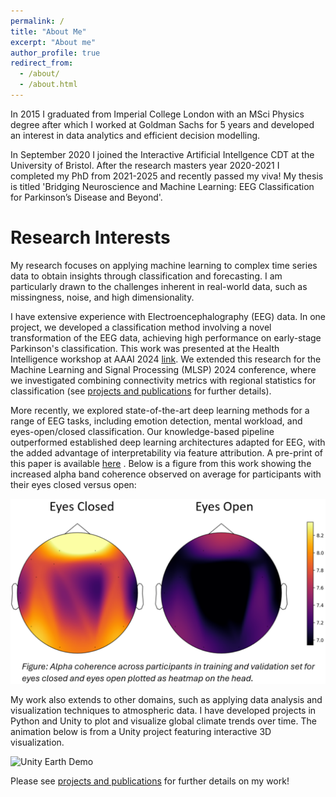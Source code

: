 ```yaml
---
permalink: /
title: "About Me"
excerpt: "About me"
author_profile: true
redirect_from: 
  - /about/
  - /about.html
---
```

In 2015 I graduated from Imperial College London with an MSci Physics degree after which I worked at Goldman Sachs for 5 years and developed an interest in data analytics and efficient decision modelling.

In September 2020 I joined the Interactive Artificial Intellgence CDT at the University of Bristol. After the research masters year 2020-2021 I completed my PhD from 2021-2025 and recently passed my viva! My thesis is titled 'Bridging Neuroscience and Machine Learning: EEG Classification for Parkinson’s Disease and Beyond'.

Research Interests
======
My research focuses on applying machine learning to complex time series data to obtain insights through classification and forecasting. I am particularly drawn to the challenges inherent in real-world data, such as missingness, noise, and high dimensionality.

I have extensive experience with Electroencephalography (EEG) data. In one project, we developed a classification method involving a novel transformation of the EEG data, achieving high performance on early-stage Parkinson's classification. This work was presented at the Health Intelligence workshop at AAAI 2024 [link](https://link.springer.com/chapter/10.1007/978-3-031-63592-2_17). We extended this research for the Machine Learning and Signal Processing (MLSP) 2024 conference, where we investigated combining connectivity metrics with regional statistics for classification (see [projects and publications](https://amarpal.net//publications/) for further details).

More recently, we explored state-of-the-art deep learning methods for a range of EEG tasks, including emotion detection, mental workload, and eyes-open/closed classification. Our knowledge-based pipeline outperformed established deep learning architectures adapted for EEG, with the added advantage of interpretability via feature attribution. A pre-print of this paper is available [here](https://arxiv.org/pdf/2505.00541) . Below is a figure from this work showing the increased alpha band coherence observed on average for participants with their eyes closed versus open:

![EEG Figure](../images/eyes_open_closed_2.png)

My work also extends to other domains, such as applying data analysis and visualization techniques to atmospheric data. I have developed projects in Python and Unity to plot and visualize global climate trends over time. The animation below is from a Unity project featuring interactive 3D visualization.

![Unity Earth Demo](../images/Unity_Earth_Demo.gif)

Please see [projects and publications](https://amarpal.net//publications/) for further details on my work!

<!---
Site-wide configuration
------
The main configuration file for the site is in the base directory in [_config.yml](https://github.com/academicpages/academicpages.github.io/blob/master/_config.yml), which defines the content in the sidebars and other site-wide features. You will need to replace the default variables with ones about yourself and your site's github repository. The configuration file for the top menu is in [_data/navigation.yml](https://github.com/academicpages/academicpages.github.io/blob/master/_data/navigation.yml). For example, if you don't have a portfolio or blog posts, you can remove those items from that navigation.yml file to remove them from the header. 

Create content & metadata
------
For site content, there is one markdown file for each type of content, which are stored in directories like _publications, _talks, _posts, _teaching, or _pages. For example, each talk is a markdown file in the [_talks directory](https://github.com/academicpages/academicpages.github.io/tree/master/_talks). At the top of each markdown file is structured data in YAML about the talk, which the theme will parse to do lots of cool stuff. The same structured data about a talk is used to generate the list of talks on the [Talks page](https://academicpages.github.io/talks), each [individual page](https://academicpages.github.io/talks/2012-03-01-talk-1) for specific talks, the talks section for the [CV page](https://academicpages.github.io/cv), and the [map of places you've given a talk](https://academicpages.github.io/talkmap.html) (if you run this [python file](https://github.com/academicpages/academicpages.github.io/blob/master/talkmap.py) or [Jupyter notebook](https://github.com/academicpages/academicpages.github.io/blob/master/talkmap.ipynb), which creates the HTML for the map based on the contents of the _talks directory).

**Markdown generator**

I have also created [a set of Jupyter notebooks](https://github.com/academicpages/academicpages.github.io/tree/master/markdown_generator
) that converts a CSV containing structured data about talks or presentations into individual markdown files that will be properly formatted for the academicpages template. The sample CSVs in that directory are the ones I used to create my own personal website at stuartgeiger.com. My usual workflow is that I keep a spreadsheet of my publications and talks, then run the code in these notebooks to generate the markdown files, then commit and push them to the GitHub repository.

How to edit your site's GitHub repository
------
Many people use a git client to create files on their local computer and then push them to GitHub's servers. If you are not familiar with git, you can directly edit these configuration and markdown files directly in the github.com interface. Navigate to a file (like [this one](https://github.com/academicpages/academicpages.github.io/blob/master/_talks/2012-03-01-talk-1.md) and click the pencil icon in the top right of the content preview (to the right of the "Raw | Blame | History" buttons). You can delete a file by clicking the trashcan icon to the right of the pencil icon. You can also create new files or upload files by navigating to a directory and clicking the "Create new file" or "Upload files" buttons. 

Example: editing a markdown file for a talk
![Editing a markdown file for a talk](/images/editing-talk.png)

For more info
------
More info about configuring academicpages can be found in [the guide](https://academicpages.github.io/markdown/). The [guides for the Minimal Mistakes theme](https://mmistakes.github.io/minimal-mistakes/docs/configuration/) (which this theme was forked from) might also be helpful.

-->